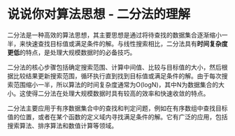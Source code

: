 # 说说你对算法思想 - 二分法的理解

二分法是一种高效的算法思想，其主要思想是通过将待查找的数据集合逐渐缩小一半，来快速查找目标值或满足条件的解。与线性搜索相比，二分法具有**时间复杂度更低**的特点，是处理大规模数据时的必备技巧。

二分法的核心步骤包括确定搜索范围、计算中间值、比较与目标值的大小，然后根据比较结果更新搜索范围，循环执行直到找到目标值或满足条件的解。由于每次搜索范围缩小一半，所以算法的时间复杂度通常为O(logN)，其中N为数据集合的大小。这使得二分法在处理大规模数据时具有较高的效率和快速收敛的特点。

二分法主要应用于有序数据集合中的查找和判定问题，例如在有序数组中查找目标值的位置，或者在某个函数的定义域内寻找满足条件的解。它有广泛的应用，包括搜索算法、排序算法和数值计算等领域。
